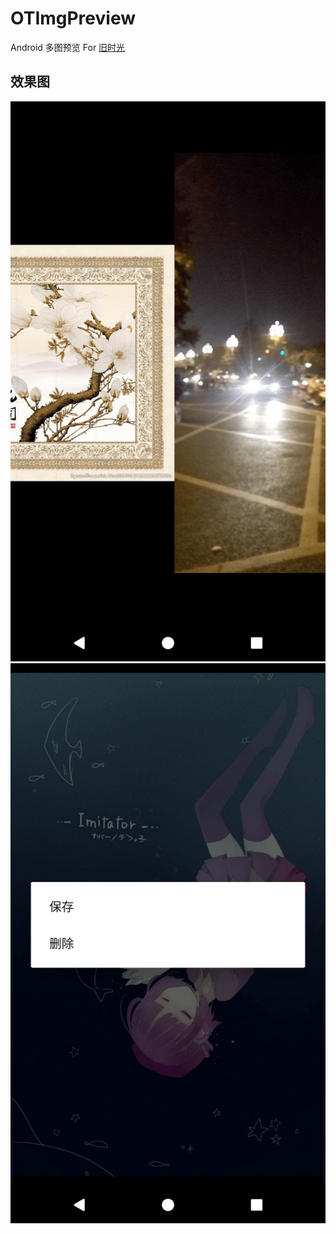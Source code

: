 # OTImgPreview
Android 多图预览
For [旧时光](http://jiushig.com)

## 效果图
![](./img/Screenshot_1510999497.png)![](./img/Screenshot_1510999520.png)